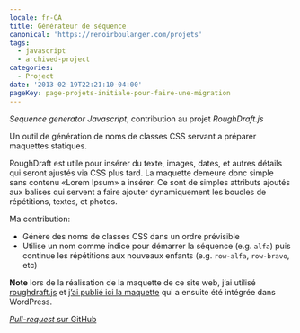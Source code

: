 ```yaml
---
locale: fr-CA
title: Générateur de séquence
canonical: 'https://renoirboulanger.com/projets'
tags:
  - javascript
  - archived-project
categories:
  - Project
date: '2013-02-19T22:21:10-04:00'
pageKey: page-projets-initiale-pour-faire-une-migration
---
```


<em lang="en">Sequence generator Javascript</em>, contribution au projet
<em lang="en">RoughDraft.js</em>

Un outil de génération de noms de classes CSS servant a préparer maquettes
statiques.

RoughDraft est utile pour insérer du texte, images, dates, et autres détails qui
seront ajustés via CSS plus tard. La maquette demeure donc simple sans contenu
«Lorem Ipsum» a insérer. Ce sont de simples attributs ajoutés aux balises qui
servent a faire ajouter dynamiquement les boucles de répétitions, textes, et
photos.

Ma contribution:

- Génère des noms de classes CSS dans un ordre prévisible
- Utilise un nom comme indice pour démarrer la séquence (e.g. `alfa`) puis
  continue les répétitions aux nouveaux enfants (e.g. `row-alfa`, `row-bravo`,
  etc)

**Note** lors de la réalisation de la maquette de ce site web, j’ai utilisé
[roughdraft.js](https://ndreckshage.github.io/roughdraft.js/) et
[j’ai publié ici la maquette](https://renoirboulanger.com/styleguide/) qui a
ensuite été intégrée dans WordPress.

[<em lang="en">Pull-request</em> sur GitHub](https://github.com/ndreckshage/roughdraft.js/pull/9)
